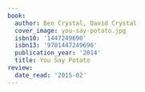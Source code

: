 ```yaml
---
book:
  author: Ben Crystal, David Crystal
  cover_image: you-say-potato.jpg
  isbn10: '1447249690'
  isbn13: '9781447249696'
  publication_year: '2014'
  title: You Say Potato
review:
  date_read: '2015-02'
---
```

